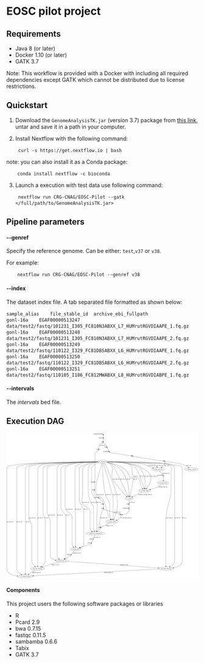 # EOSC pilot project

## Requirements 

* Java 8 (or later) 
* Docker 1.10 (or later)
* GATK 3.7 

Note: This workflow is provided with a Docker with including all
required dependencies except GATK which cannot be distributed due 
to license restrictions. 

## Quickstart  

1. Download the `GenomeAnalysisTK.jar` (version 3.7) package from [this link](https://software.broadinstitute.org/gatk/download/auth?package=GATK-archive&version=3.7-0-gcfedb67), untar and save it in a path in your computer.    

2. Install Nextflow with the following command: 

        curl -s https://get.nextflow.io | bash 

note: you can also install it as a Conda package: 

        conda install nextflow -c bioconda

3. Launch a execution with test data use following command:

        nextflow run CRG-CNAG/EOSC-Pilot --gatk </full/path/to/GenomeAnalysisTK.jar>

## Pipeline parameters 

#### --genref 

Specify the reference genome. Can be either: `test`,`v37` or `v38`. 

For example:

        nextflow run CRG-CNAG/EOSC-Pilot --genref v38

#### --index 

The dataset index file. A tab separated file formatted as shown below: 

```tsv
sample_alias	file_stable_id	archive_ebi_fullpath
gonl-16a	EGAF00000513247	data/test2/fastq/101231_I305_FC810N3ABXX_L7_HUMrutRGVDIAAPE_1.fq.gz
gonl-16a	EGAF00000513248	data/test2/fastq/101231_I305_FC810N3ABXX_L7_HUMrutRGVDIAAPE_2.fq.gz
gonl-16a	EGAF00000513249	data/test2/fastq/110122_I329_FC81DB5ABXX_L6_HUMrutRGVDIAAPE_1.fq.gz
gonl-16a	EGAF00000513250	data/test2/fastq/110122_I329_FC81DB5ABXX_L6_HUMrutRGVDIAAPE_2.fq.gz
gonl-16a	EGAF00000513251	data/test2/fastq/110105_I186_FC812MWABXX_L8_HUMrutRGVDIABPE_1.fq.gz
```

#### --intervals

The *intervals* bed file.

## Execution DAG 

![Execution DAG](misc/dag.png)

#### Components

This project users the following software packages or libraries 

* R
* Pcard 2.9 
* bwa 0.7.15 
* fastqc 0.11.5 
* sambamba 0.6.6
* Tabix
* GATK 3.7 